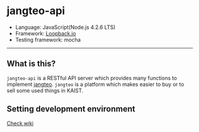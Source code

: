 # jangteo-api

- Language: JavaScript(Node.js 4.2.6 LTS)
- Framework: [Loopback.io](https://loopback.io)
- Testing framework: mocha
---

## What is this?

`jangteo-api` is a RESTful API server which provides many functions to implement
[jangteo](https://github.com/sparcs-kaist/jangteo). `jangteo` is a platform
which makes easier to buy or to sell some used things in KAIST.

## Setting development environment

[Check wiki](https://github.com/sparcs-kaist/jangteo-api/wiki/Getting-started)
